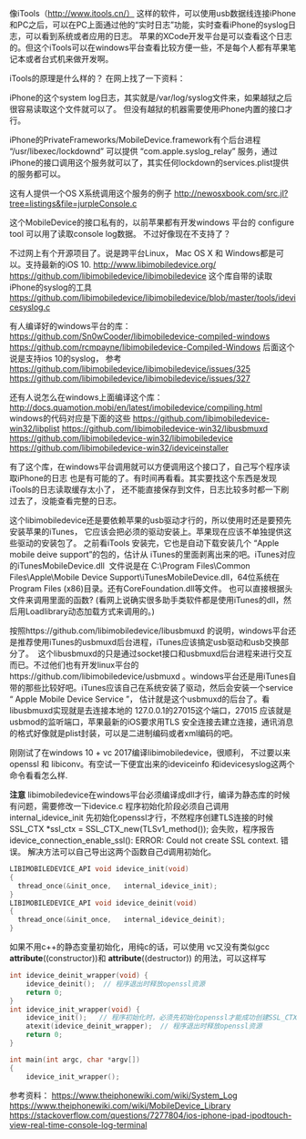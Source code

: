 






像iTools（http://www.itools.cn/） 这样的软件，可以使用usb数据线连接iPhone和PC之后，可以在PC上面通过他的“实时日志”功能，实时查看iPhone的syslog日志，可以看到系统或者应用的日志。
苹果的XCode开发平台是可以查看这个日志的。但这个iTools可以在windows平台查看比较方便一些，不是每个人都有苹果笔记本或者台式机来做开发啊。

iTools的原理是什么样的？ 在网上找了一下资料：

iPhone的这个system log日志，其实就是/var/log/syslog文件来，如果越狱之后很容易读取这个文件就可以了。
但没有越狱的机器需要使用iPhone内置的接口才行。

iPhone的PrivateFrameworks/MobileDevice.framework有个后台进程 “/usr/libexec/lockdownd” 可以提供
“com.apple.syslog_relay” 服务，通过iPhone的接口调用这个服务就可以了，其实任何lockdown的services.plist提供的服务都可以。


这有人提供一个OS X系统调用这个服务的例子
http://newosxbook.com/src.jl?tree=listings&file=jurpleConsole.c


这个MobileDevice的接口私有的，以前苹果都有开发windows 平台的 configure tool 可以用了读取console log数据。
不过好像现在不支持了？

不过网上有个开源项目了。说是跨平台Linux， Mac OS X 和 Windows都是可以。支持最新的iOS 10.
http://www.libimobiledevice.org/
https://github.com/libimobiledevice/libimobiledevice
这个库自带的读取iPhone的syslog的工具
https://github.com/libimobiledevice/libimobiledevice/blob/master/tools/idevicesyslog.c

有人编译好的windows平台的库：
https://github.com/Sn0wCooder/libimobiledevice-compiled-windows
https://github.com/rcmpayne/libimobiledevice-Compiled-Windows
后面这个说是支持ios 10的syslog， 参考
https://github.com/libimobiledevice/libimobiledevice/issues/325
https://github.com/libimobiledevice/libimobiledevice/issues/327

还有人说怎么在windows上面编译这个库：
http://docs.quamotion.mobi/en/latest/imobiledevice/compiling.html
windows的代码对应是下面的这些
https://github.com/libimobiledevice-win32/libplist
https://github.com/libimobiledevice-win32/libusbmuxd
https://github.com/libimobiledevice-win32/libimobiledevice
https://github.com/libimobiledevice-win32/ideviceinstaller


有了这个库，在windows平台调用就可以方便调用这个接口了，自己写个程序读取iPhone的日志
也是有可能的了。有时间再看看。其实要找这个东西是发现iTools的日志读取缓存太小了，
还不能直接保存到文件，日志比较多时都一下刷过去了，没能查看完整的日志。

这个libimobiledevice还是要依赖苹果的usb驱动才行的，所以使用时还是要预先安装苹果的iTunes，
它应该会把必须的驱动安装上。苹果现在应该不单独提供这些驱动的安装包了。
之前看iTools 安装完，它也是自动下载安装几个 “Apple mobile deive support”的包的，估计从
iTunes的里面剥离出来的吧。iTunes对应的iTunesMobileDevice.dll  文件说是在 C:\Program Files\Common Files\Apple\Mobile Device Support\iTunesMobileDevice.dll，64位系统在Program Files (x86)目录。还有CoreFoundation.dll等文件。
也可以直接根据头文件来调用里面的函数? (看网上说确实很多助手类软件都是使用iTunes的dll，然后用Loadlibrary动态加载方式来调用的。)

按照https://github.com/libimobiledevice/libusbmuxd 的说明，windows平台还是推荐使用iTunes的usbmuxd后台进程，iTunes应该搞定usb驱动和usb交换部分了。  这个libusbmuxd的只是通过socket接口和usbmuxd后台进程来进行交互而已。不过他们也有开发linux平台的https://github.com/libimobiledevice/usbmuxd
。windows平台还是用iTunes自带的那些比较好吧。iTunes应该自己在系统安装了驱动，然后会安装一个service “ Apple Mobile Device Service 
”， 估计就是这个usbmuxd的后台了。看libusbmuxd实现就是去连接本地的 127.0.0.1的27015这个端口，27015 应该就是usbmod的监听端口，苹果最新的iOS要求用TLS 安全连接去建立连接，通讯消息的格式好像就是plist封装，可以是二进制编码或者xml编码的吧。

刚刚试了在windows 10 + vc 2017编译libimobiledevice，很顺利， 不过要以来openssl 和 libiconv。有空试一下便宜出来的ideviceinfo 和idevicesyslog这两个命令看看怎么样.

**注意**
libimobiledevice在windows平台必须编译成dll才行，编译为静态库的时候有问题，需要修改一下idevice.c
程序初始化阶段必须自己调用internal_idevice_init 先初始化openssl才行，不然程序创建TLS连接的时候SSL_CTX *ssl_ctx = SSL_CTX_new(TLSv1_method());
会失败，程序报告 idevice_connection_enable_ssl(): ERROR: Could not create SSL context. 错误。
解决方法可以自己导出这两个函数自己d调用初始化。
```c
LIBIMOBILEDEVICE_API void idevice_init(void)
{
  thread_once(&init_once,	internal_idevice_init);
}
LIBIMOBILEDEVICE_API void idevice_deinit(void)
{
  thread_once(&init_once,	internal_idevice_deinit);
}
```
如果不用c++的静态变量初始化，用纯c的话，可以使用 vc又没有类似gcc
 __attribute__((constructor))和 __attribute__((destructor)) 的用法，可以这样写

```c
int idevice_deinit_wrapper(void) {
	idevice_deinit();  // 程序退出时释放openssl资源
	return 0;
}
int idevice_init_wrapper(void) {
	idevice_init();   // 程序初始化时，必须先初始化openssl才能成功创建SSL_CTX 才能建立TLS连接
	atexit(idevice_deinit_wrapper);  // 程序退出时释放openssl资源
	return 0;
}

int main(int argc, char *argv[])
{
	idevice_init_wrapper();

```




参考资料：
https://www.theiphonewiki.com/wiki/System_Log
https://www.theiphonewiki.com/wiki/MobileDevice_Library
https://stackoverflow.com/questions/7277804/ios-iphone-ipad-ipodtouch-view-real-time-console-log-terminal




